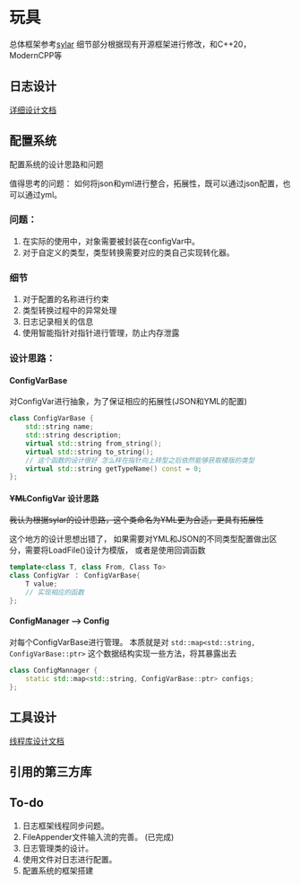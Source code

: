 # 玩具

总体框架参考[sylar](https://github.com/sylar-yin/sylar)
细节部分根据现有开源框架进行修改，和C++20，ModernCPP等

## 日志设计

[详细设计文档](./tech_note/logimp.md)

## 配置系统

配置系统的设计思路和问题

值得思考的问题： 如何将json和yml进行整合，拓展性，既可以通过json配置，也可以通过yml。

### 问题：
1. 在实际的使用中，对象需要被封装在configVar中。
2. 对于自定义的类型，类型转换需要对应的类自己实现转化器。

### 细节
1. 对于配置的名称进行约束
2. 类型转换过程中的异常处理
3. 日志记录相关的信息
4. 使用智能指针对指针进行管理，防止内存泄露

### 设计思路：

#### ConfigVarBase
对ConfigVar进行抽象，为了保证相应的拓展性(JSON和YML的配置)
```c++
class ConfigVarBase {
    std::string name;
    std::string description;
    virtual std::string from_string();
    virtual std::string to_string();
    // 这个函数的设计很好 怎么样在指针向上转型之后依然能够获取模版的类型
    virtual std::string getTypeName() const = 0;
};
```
#### ~~YML~~ConfigVar 设计思路
~~我认为根据sylar的设计思路，这个类命名为YML更为合适，更具有拓展性~~

这个地方的设计思想出错了， 如果需要对YML和JSON的不同类型配置做出区分，需要将LoadFile()设计为模版，
或者是使用回调函数
````c++
template<class T, class From, Class To>
class ConfigVar ： ConfigVarBase{
    T value;
    // 实现相应的函数
};
````


#### ConfigManager --> Config
对每个ConfigVarBase进行管理。
本质就是对 `std::map<std::string, ConfigVarBase::ptr>` 这个数据结构实现一些方法，将其暴露出去
```c++
class ConfigMannager {
    static std::map<std::string, ConfigVarBase::ptr> configs;
};
```

## 工具设计
[线程库设计文档](./tech_note/thread.md)


## 引用的第三方库

## To-do
1. 日志框架线程同步问题。
2. FileAppender文件输入流的完善。 (已完成)
3. 日志管理类的设计。
4. 使用文件对日志进行配置。
5. 配置系统的框架搭建